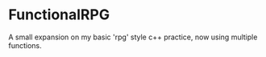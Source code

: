 # FunctionalRPG
A small expansion on my basic 'rpg' style c++ practice, now using multiple functions.
